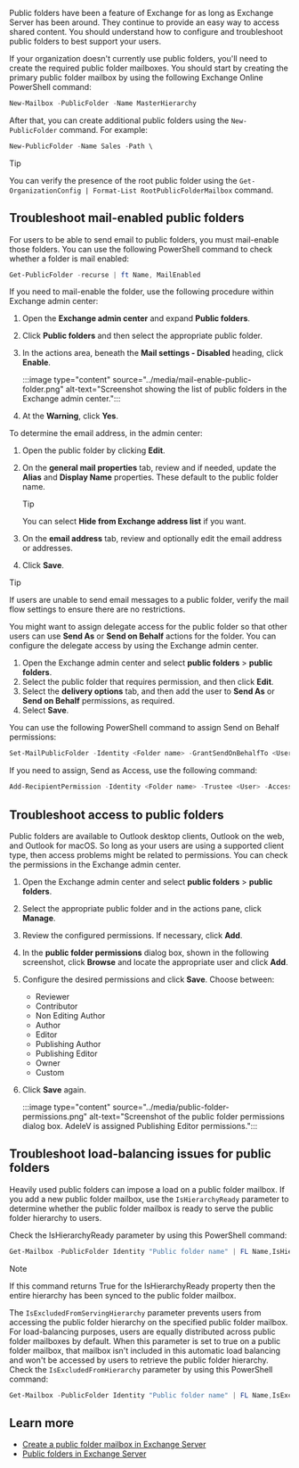 Public folders have been a feature of Exchange for as long as Exchange Server has been around. They continue to provide an easy way to access shared content. You should understand how to configure and troubleshoot public folders to best support your users.

If your organization doesn't currently use public folders, you'll need to create the required public folder mailboxes. You should start by creating the primary public folder mailbox by using the following Exchange Online PowerShell command: 

``` powershell
New-Mailbox -PublicFolder -Name MasterHierarchy
```

After that, you can create additional public folders using the `New-PublicFolder` command. For example:

``` powershell
New-PublicFolder -Name Sales -Path \
```

> [!TIP]
> You can verify the presence of the root public folder using the `Get-OrganizationConfig | Format-List RootPublicFolderMailbox` command.

## Troubleshoot mail-enabled public folders

For users to be able to send email to public folders, you must mail-enable those folders. You can use the following PowerShell command to check whether a folder is mail enabled: 

``` powershell
Get-PublicFolder -recurse | ft Name, MailEnabled
```

If you need to mail-enable the folder, use the following procedure within Exchange admin center:

1. Open the **Exchange admin center** and expand **Public folders**.
1. Click **Public folders** and then select the appropriate public folder.
1. In the actions area, beneath the **Mail settings - Disabled** heading, click **Enable**.

    :::image type="content" source="../media/mail-enable-public-folder.png" alt-text="Screenshot showing the list of public folders in the Exchange admin center.":::

1. At the **Warning**, click **Yes**.

To determine the email address, in the admin center:

1. Open the public folder by clicking **Edit**.
1. On the **general mail properties** tab, review and if needed, update the **Alias** and **Display Name** properties. These default to the public folder name.

    > [!TIP]
    > You can select **Hide from Exchange address list** if you want.

1. On the **email address** tab, review and optionally edit the email address or addresses.

1. Click **Save**.

> [!TIP]
> If users are unable to send email messages to a public folder, verify the mail flow settings to ensure there are no restrictions. 

You might want to assign delegate access for the public folder so that other users can use **Send As** or **Send on Behalf** actions for the folder. You can configure the delegate access by using the Exchange admin center.

1. Open the Exchange admin center and select **public folders** > **public folders**.
1. Select the public folder that requires permission, and then click **Edit**.
1. Select the **delivery options** tab, and then add the user to **Send As** or **Send on Behalf** permissions, as required.
1. Select **Save**.

You can use the following PowerShell command to assign Send on Behalf permissions: 

``` powershell
Set-MailPublicFolder -Identity <Folder name> -GrantSendOnBehalfTo <User>
```

If you need to assign, Send as Access, use the following command:

``` powershell
Add-RecipientPermission -Identity <Folder name> -Trustee <User> -AccessRights 'SendAs'
```

## Troubleshoot access to public folders

Public folders are available to Outlook desktop clients, Outlook on the web, and Outlook for macOS. So long as your users are using a supported client type, then access problems might be related to permissions. You can check the permissions in the Exchange admin center.

1. Open the Exchange admin center and select **public folders** > **public folders**.
1. Select the appropriate public folder and in the actions pane, click **Manage**.
1. Review the configured permissions. If necessary, click **Add**.
1. In the **public folder permissions** dialog box, shown in the following screenshot, click **Browse** and locate the appropriate user and click **Add**.
1. Configure the desired permissions and click **Save**. Choose between:

    - Reviewer
    - Contributor
    - Non Editing Author
    - Author
    - Editor
    - Publishing Author
    - Publishing Editor
    - Owner
    - Custom

1. Click **Save** again.

    :::image type="content" source="../media/public-folder-permissions.png" alt-text="Screenshot of the public folder permissions dialog box. AdeleV is assigned Publishing Editor permissions.":::

## Troubleshoot load-balancing issues for public folders

Heavily used public folders can impose a load on a public folder mailbox. If you add a new public folder mailbox, use the `IsHierarchyReady` parameter to determine whether the public folder mailbox is ready to serve the public folder hierarchy to users.

Check the IsHierarchyReady parameter by using this PowerShell command:

``` powershell
Get-Mailbox -PublicFolder Identity "Public folder name" | FL Name,IsHierarchyReady
```

> [!NOTE]
> If this command returns True for the IsHierarchyReady property then the entire hierarchy has been synced to the public folder mailbox.

The `IsExcludedFromServingHierarchy` parameter prevents users from accessing the public folder hierarchy on the specified public folder mailbox. For load-balancing purposes, users are equally distributed across public folder mailboxes by default. When this parameter is set to true on a public folder mailbox, that mailbox isn't included in this automatic load balancing and won't be accessed by users to retrieve the public folder hierarchy. Check the `IsExcludedFromHierarchy` parameter by using this PowerShell command:

``` powershell
Get-Mailbox -PublicFolder Identity "Public folder name" | FL Name,IsExcludedFromHierarchy
```

## Learn more

- [Create a public folder mailbox in Exchange Server](/exchange/collaboration/public-folders/create-public-folder-mailboxes)
- [Public folders in Exchange Server](/exchange/collaboration/public-folders/public-folders)